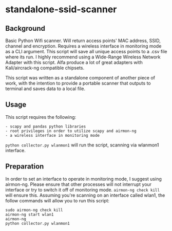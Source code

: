 # standalone-ssid-scanner

## Background
Basic Python Wifi scanner. Will return access points' MAC address, SSID, channel and encryption.
Requires a wireless interface in monitoring mode as a CLI argument. This script will save all unique
access points to a .csv file where its run. I highly recommend using a Wide-Range Wireless Network 
Adapter with this script. Alfa produce a lot of great adapters with Kali/aircrack-ng compatible chipsets.

This script was written as a standalone component of another piece of work, with the intention to
provide a portable scanner that outputs to terminal and saves data to a local file.

## Usage
This script requires the following:
```commandline
- scapy and pandas python libraries
- root privileges in order to utilize scapy and airmon-ng
- a wireless interface in monitoring mode
```
`python collector.py wlanmon1` will run the script, scanning via wlanmon1 interface.

## Preparation
In order to set an interface to operate in monitoring mode, I suggest using airmon-ng. Please ensure that
other processes will not interrupt your interface or try to switch it off of monitoring mode. `airmon-ng check kill` will ensure this. 
Assuming you're scanning on an interface called wlan1, the follow commands will allow you to run this script:
```commandline
sudo airmon-ng check kill
airmon-ng start wlan1
airmon-ng
python collector.py wlanmon1
```
